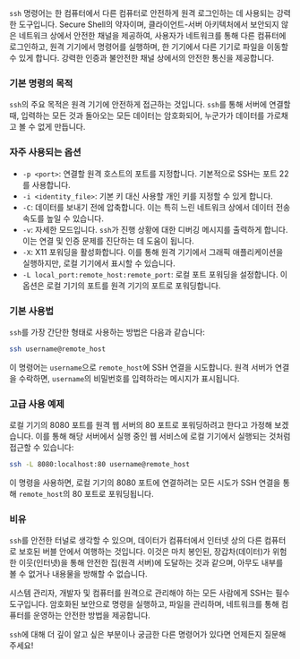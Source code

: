 `ssh` 명령어는 한 컴퓨터에서 다른 컴퓨터로 안전하게 원격 로그인하는 데 사용되는 강력한 도구입니다. Secure Shell의 약자이며, 클라이언트-서버 아키텍처에서 보안되지 않은 네트워크 상에서 안전한 채널을 제공하여, 사용자가 네트워크를 통해 다른 컴퓨터에 로그인하고, 원격 기기에서 명령어를 실행하며, 한 기기에서 다른 기기로 파일을 이동할 수 있게 합니다. 강력한 인증과 불안전한 채널 상에서의 안전한 통신을 제공합니다.

### 기본 명령의 목적

`ssh`의 주요 목적은 원격 기기에 안전하게 접근하는 것입니다. `ssh`를 통해 서버에 연결할 때, 입력하는 모든 것과 돌아오는 모든 데이터는 암호화되어, 누군가가 데이터를 가로채고 볼 수 없게 만듭니다.

### 자주 사용되는 옵션

- `-p <port>`: 연결할 원격 호스트의 포트를 지정합니다. 기본적으로 SSH는 포트 22를 사용합니다.
- `-i <identity_file>`: 기본 키 대신 사용할 개인 키를 지정할 수 있게 합니다.
- `-C`: 데이터를 보내기 전에 압축합니다. 이는 특히 느린 네트워크 상에서 데이터 전송 속도를 높일 수 있습니다.
- `-v`: 자세한 모드입니다. `ssh`가 진행 상황에 대한 디버깅 메시지를 출력하게 합니다. 이는 연결 및 인증 문제를 진단하는 데 도움이 됩니다.
- `-X`: X11 포워딩을 활성화합니다. 이를 통해 원격 기기에서 그래픽 애플리케이션을 실행하지만, 로컬 기기에서 표시할 수 있습니다.
- `-L local_port:remote_host:remote_port`: 로컬 포트 포워딩을 설정합니다. 이 옵션은 로컬 기기의 포트를 원격 기기의 포트로 포워딩합니다.

### 기본 사용법

`ssh`를 가장 간단한 형태로 사용하는 방법은 다음과 같습니다:

```bash
ssh username@remote_host
```

이 명령어는 `username`으로 `remote_host`에 SSH 연결을 시도합니다. 원격 서버가 연결을 수락하면, `username`의 비밀번호를 입력하라는 메시지가 표시됩니다.

### 고급 사용 예제

로컬 기기의 8080 포트를 원격 웹 서버의 80 포트로 포워딩하려고 한다고 가정해 보겠습니다. 이를 통해 해당 서버에서 실행 중인 웹 서비스에 로컬 기기에서 실행되는 것처럼 접근할 수 있습니다:

```bash
ssh -L 8080:localhost:80 username@remote_host
```

이 명령을 사용하면, 로컬 기기의 8080 포트에 연결하려는 모든 시도가 SSH 연결을 통해 `remote_host`의 80 포트로 포워딩됩니다.

### 비유

`ssh`를 안전한 터널로 생각할 수 있으며, 데이터가 컴퓨터에서 인터넷 상의 다른 컴퓨터로 보호된 버블 안에서 여행하는 것입니다. 이것은 마치 봉인된, 장갑차(데이터)가 위험한 이웃(인터넷)을 통해 안전한 집(원격 서버)에 도달하는 것과 같으며, 아무도 내부를 볼 수 없거나 내용물을 방해할 수 없습니다.

시스템 관리자, 개발자 및 컴퓨터를 원격으로 관리해야 하는 모든 사람에게 SSH는 필수 도구입니다. 암호화된 보안으로 명령을 실행하고, 파일을 관리하며, 네트워크를 통해 컴퓨터를 운영하는 안전한 방법을 제공합니다.

`ssh`에 대해 더 깊이 알고 싶은 부분이나 궁금한 다른 명령어가 있다면 언제든지 질문해주세요!
